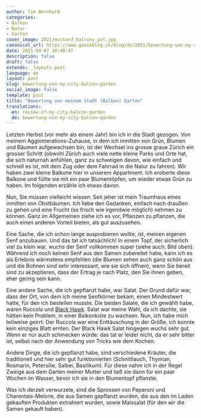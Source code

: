 ```yaml
---
author: Tim Bernhard
categories:
- Balkon
- Natur
- Garten
cover_image: 2021/mustard_balcony_pot.jpg
canonical_url: https://www.genieblog.ch/blog/de/2021/bewertung-von-my-city-balcon-garden
date: 2021-09-07 10:40:47
description: false
draft: false
extends: _layouts.post
language: de
layout: post
slug: bewertung-von-my-city-balcon-garden
social_image: false
template: post
title: "Bewertung von meinem Stadt (Balkon) Garten"
translations:
  en: review-of-my-city-balcon-garden
  de: bewertung-von-my-city-balcon-garden
---
```


Letzten Herbst (vor mehr als einem Jahr) bin ich in die Stadt gezogen.
Von meinem Agglomerations-Zuhause, in dem ich inmitten von Grün, Blumen und Bäumen aufgewachsen bin, ist der Wechsel ins grosse graue Zürich ein grosser Schritt
(obwohl Zürich auch viele nette kleine Parks und Orte hat, die sich naturnah anfühlen, ganz zu schweigen davon, wie einfach und schnell es ist, mit dem Zug oder dem Fahrrad in die Natur zu fahren).
Wir haben zwei kleine Balkone hier in unserem Appartment.
Ich eroberte diese Balkone und füllte sie mit ein paar Blumentöpfen, um wieder etwas Grün zu haben.
Im folgenden erzähle ich etwas davon.

Nun, Sie müssen vielleicht wissen: Seit jeher ist mein Traumhaus eines inmitten von Obstbäumen.
Ich liebe den Gedanken, einfach nach draußen zu gehen und eine Frucht (so frisch wie irgendwie möglich) nehmen zu können.
Ganz im Allgemeinen ziehe ich es vor, Pflanzen zu pflanzen, die auch einen anderen Vorteil bieten, als gut auszusehen.

Eine Sache, die ich schon lange ausprobieren wollte, ist, meinen eigenen Senf anzubauen.
Und das tat ich tatsächlich! In einem Topf, der sicherlich viel zu klein war, wuchs der Senf vollkommen super (siehe auch: Bild oben).
Während ich noch keinen Senf aus den Samen zubereitet habe, kann ich es als Erlebnis wärmstens empfehlen (die Blumen sehen auch ganz schön aus und die Bohnen sind sehr interessant, wie sie sich öffnen), wenn Sie bereit sind zu akzeptieren, dass der Ertrag je nach Platz, den Sie ihnen geben, eher gering sein kann.

Eine andere Sache, die ich gepflanzt habe, war Salat.
Der Grund dafür war, dass der Ort, von dem ich meine Senfkörner bekam, einen Mindestwert hatte, für den ich bestellen musste.
Die beiden Salate, die ich gewählt habe, waren Ruccola und [Black Hawk](https://www.zollinger.bio/de/products/300-schnittsalat-pflucksalat-black-hawk).
Salat war meine Wahl, da ich dachte, sie hätten kein Problem, in einer Balkonkiste zu wachsen.
Nun, ich habe mich teilweise geirrt: Der Ruccola war eine Enttäuschung in der Größe, ich konnte kein einziges Blatt ernten.
Der Black Hawk Salat hingegen wuchs sehr gut.
Wenn er nur auch schmecken würde: das tat er leider nicht, da er sehr bitter ist, selbst nach der Anwendung von Tricks wie dem Kochen.

Andere Dinge, die ich gepflanzt habe, sind verschiedene Kräuter, die traditionell und hier sehr gut funktionierten (Schnittlauch, Thymian, Rosmarin, Petersilie, Salbei, Basilikum).
Für diese nahm ich in der Regel Zweige aus dem Garten meiner Mutter und ließ sie dann für ein paar Wochen im Wasser, bevor ich sie in den Blumentopf pflanzte.

Was ich derzeit verwurzele, sind die Sprossen von Peperoni und Charentais-Melone, die aus Samen gepflanzt wurden, die aus den im Laden gekauften Produkten extrahiert wurden, sowie Maissalat (für den wir die Samen gekauft haben).
